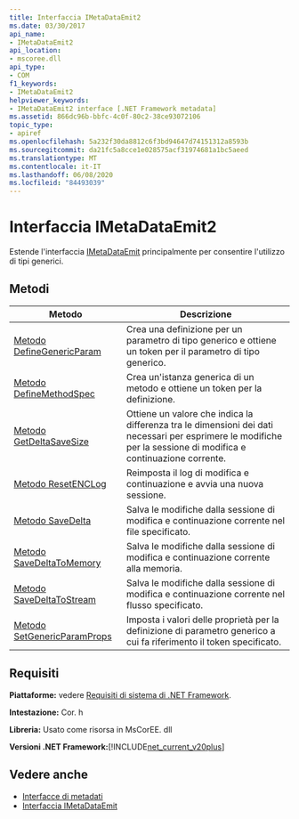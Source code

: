 ```yaml
---
title: Interfaccia IMetaDataEmit2
ms.date: 03/30/2017
api_name:
- IMetaDataEmit2
api_location:
- mscoree.dll
api_type:
- COM
f1_keywords:
- IMetaDataEmit2
helpviewer_keywords:
- IMetaDataEmit2 interface [.NET Framework metadata]
ms.assetid: 866dc96b-bbfc-4c0f-80c2-38ce93072106
topic_type:
- apiref
ms.openlocfilehash: 5a232f30da8812c6f3bd94647d74151312a8593b
ms.sourcegitcommit: da21fc5a8cce1e028575acf31974681a1bc5aeed
ms.translationtype: MT
ms.contentlocale: it-IT
ms.lasthandoff: 06/08/2020
ms.locfileid: "84493039"
---
```

# <a name="imetadataemit2-interface"></a>Interfaccia IMetaDataEmit2
Estende l'interfaccia [IMetaDataEmit](imetadataemit-interface.md) principalmente per consentire l'utilizzo di tipi generici.  
  
## <a name="methods"></a>Metodi  
  
|Metodo|Descrizione|  
|------------|-----------------|  
|[Metodo DefineGenericParam](imetadataemit2-definegenericparam-method.md)|Crea una definizione per un parametro di tipo generico e ottiene un token per il parametro di tipo generico.|  
|[Metodo DefineMethodSpec](imetadataemit2-definemethodspec-method.md)|Crea un'istanza generica di un metodo e ottiene un token per la definizione.|  
|[Metodo GetDeltaSaveSize](imetadataemit2-getdeltasavesize-method.md)|Ottiene un valore che indica la differenza tra le dimensioni dei dati necessari per esprimere le modifiche per la sessione di modifica e continuazione corrente.|  
|[Metodo ResetENCLog](imetadataemit2-resetenclog-method.md)|Reimposta il log di modifica e continuazione e avvia una nuova sessione.|  
|[Metodo SaveDelta](imetadataemit2-savedelta-method.md)|Salva le modifiche dalla sessione di modifica e continuazione corrente nel file specificato.|  
|[Metodo SaveDeltaToMemory](imetadataemit2-savedeltatomemory-method.md)|Salva le modifiche dalla sessione di modifica e continuazione corrente alla memoria.|  
|[Metodo SaveDeltaToStream](imetadataemit2-savedeltatostream-method.md)|Salva le modifiche dalla sessione di modifica e continuazione corrente nel flusso specificato.|  
|[Metodo SetGenericParamProps](imetadataemit2-setgenericparamprops-method.md)|Imposta i valori delle proprietà per la definizione di parametro generico a cui fa riferimento il token specificato.|  
  
## <a name="requirements"></a>Requisiti  
 **Piattaforme:** vedere [Requisiti di sistema di .NET Framework](../../get-started/system-requirements.md).  
  
 **Intestazione:** Cor. h  
  
 **Libreria:** Usato come risorsa in MsCorEE. dll  
  
 **Versioni .NET Framework:**[!INCLUDE[net_current_v20plus](../../../../includes/net-current-v20plus-md.md)]  
  
## <a name="see-also"></a>Vedere anche

- [Interfacce di metadati](metadata-interfaces.md)
- [Interfaccia IMetaDataEmit](imetadataemit-interface.md)
